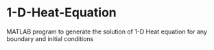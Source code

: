 # 1-D-Heat-Equation
MATLAB program to generate the solution of 1-D Heat equation for any boundary and initial conditions
